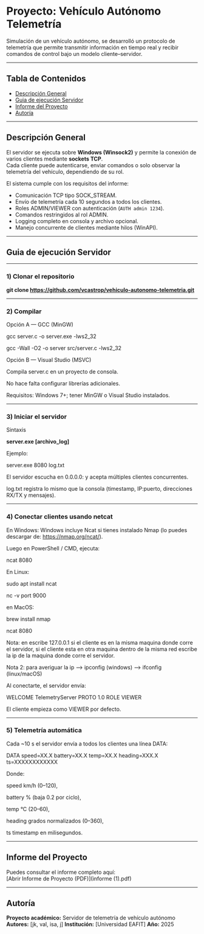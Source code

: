 # Proyecto: Vehículo Autónomo Telemetría

Simulación de un vehículo autónomo, se desarrolló un protocolo de telemetría que permite transmitir información en tiempo real y recibir comandos de control bajo un modelo cliente–servidor.

---

## Tabla de Contenidos
- [Descripción General](#descripción-general)
- [Guia de ejecución Servidor](#Guia-de-ejecución-Servidor)
- [Informe del Proyecto](#Informe-del-Proyecto)
- [Autoría](#autoría)

---

## Descripción General

El servidor se ejecuta sobre **Windows (Winsock2)** y permite la conexión de varios clientes mediante **sockets TCP**.  
Cada cliente puede autenticarse, enviar comandos o solo observar la telemetría del vehículo, dependiendo de su rol.

El sistema cumple con los requisitos del informe:
- Comunicación TCP tipo SOCK_STREAM.
- Envío de telemetría cada 10 segundos a todos los clientes.
- Roles ADMIN/VIEWER con autenticación (`AUTH admin 1234`).
- Comandos restringidos al rol ADMIN.
- Logging completo en consola y archivo opcional.
- Manejo concurrente de clientes mediante hilos (WinAPI).

---

## Guia de ejecución Servidor

---

### 1) Clonar el repositorio

**git clone https://github.com/vcastrop/vehiculo-autonomo-telemetria.git**

---

### 2) Compilar

Opción A — GCC (MinGW)

gcc server.c -o server.exe -lws2_32

gcc -Wall -O2 -o server src/server.c -lws2_32

Opción B — Visual Studio (MSVC)

Compila server.c en un proyecto de consola. 

No hace falta configurar librerías adicionales.

Requisitos: Windows 7+; tener MinGW o Visual Studio instalados.

---

### 3) Iniciar el servidor
Sintaxis

**server.exe <puerto> [archivo_log]**

Ejemplo:

server.exe 8080 log.txt

El servidor escucha en 0.0.0.0:<puerto> y acepta múltiples clientes concurrentes.

log.txt registra lo mismo que la consola (timestamp, IP:puerto, direcciones RX/TX y mensajes).

---

### 4) Conectar clientes usando netcat

En Windows:
Windows incluye Ncat si tienes instalado Nmap (lo puedes descargar de: https://nmap.org/ncat/).

Luego en PowerShell / CMD, ejecuta:

ncat <direccion ip> 8080

En Linux:

sudo apt install ncat

nc -v <direccion ip> port 9000

en MacOS:

brew install nmap

ncat <direccion ip> 8080

Nota: en <direccion ip> escribe 127.0.0.1 si el cliente es en la misma maquina donde corre el servidor, si el cliente esta en otra maquina dentro de la misma red escribe la ip de la maquina donde corre el servidor. 

Nota 2: para averiguar la ip --> ipconfig (windows) --> ifconfig  (linux/macOS)

Al conectarte, el servidor envía:

WELCOME TelemetryServer PROTO 1.0
ROLE VIEWER

El cliente empieza como VIEWER por defecto.

---

### 5) Telemetría automática

Cada ~10 s el servidor envía a todos los clientes una línea DATA:

DATA speed=XX.X battery=XX.X temp=XX.X heading=XXX.X ts=XXXXXXXXXXXX


Donde:

speed km/h (0–120),

battery % (baja 0.2 por ciclo),

temp °C (20–60),

heading grados normalizados (0–360),

ts timestamp en milisegundos.

---

## Informe del Proyecto

Puedes consultar el informe completo aquí:  
[Abrir Informe de Proyecto (PDF)](informe (1).pdf)

---

## Autoría

**Proyecto académico:** Servidor de telemetría de vehículo autónomo
**Autores:** [jk, val, isa, j]
**Institución:** [Universidad EAFIT]
**Año:** 2025

